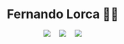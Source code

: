 <div align="center">
    <h1>Fernando Lorca 🐱‍💻</h1>
</div>

<div style="display: flex; gap: 20px; justify-content: center;">
    <a href="htts://google.com" target="_blank">
        <img src="https://img.shields.io/badge/linkedin-0A66C2?style=for-the-badge&logo=linkedin&logoColor=white" />
    </a>
    <img src="https://img.shields.io/badge/repositories-181717?style=for-the-badge&logo=github&logoColor=white" />
    <img src="https://img.shields.io/badge/email-EA4335?style=for-the-badge&logo=gmail&logoColor=white" />
</div>
